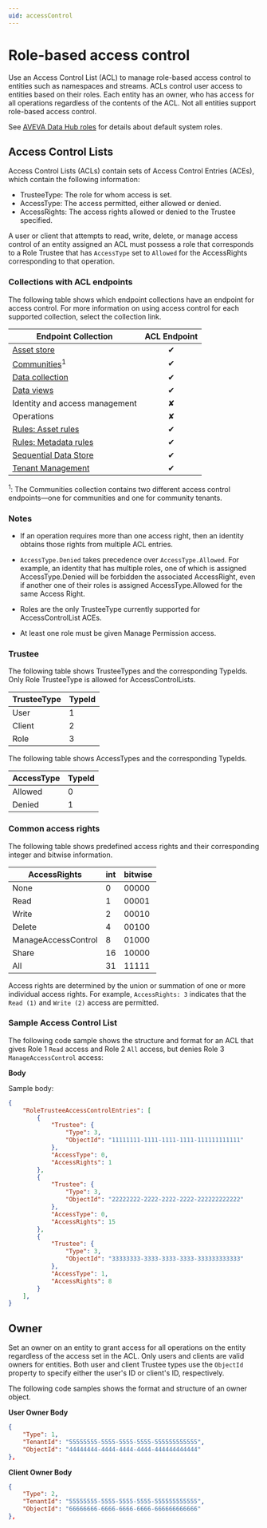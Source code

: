 ```yaml
---
uid: accessControl
---
```


# Role-based access control

Use an Access Control List (ACL) to manage role-based access control to entities such as namespaces and streams. ACLs control user access to entities based on their roles. Each entity has an owner, who has access for all operations regardless of the contents of the ACL. Not all entities support role-based access control.

See [AVEVA Data Hub roles](xref:ccRoles) for details about default system roles.

## Access Control Lists

Access Control Lists (ACLs) contain sets of Access Control Entries (ACEs), which contain the following information:

- TrusteeType: The role for whom access is set.
- AccessType: The access permitted, either allowed or denied.
- AccessRights: The access rights allowed or denied to the Trustee specified.

A user or client that attempts to read, write, delete, or manage access control of an entity assigned an ACL must possess a role that corresponds to a Role Trustee that has `AccessType` set to `Allowed` for the AccessRights corresponding to that operation.

### Collections with ACL endpoints

The following table shows which endpoint collections have an endpoint for access control. For more information on using access control for each supported collection, select the collection link.

| Endpoint Collection | ACL Endpoint |
|--|:--:|
| [Asset store](xref:assets-access-control-list) | &#10004; |
| [Communities](../../api-reference/identity/community-tenant-collection-acls.md)<sup>1</sup> | &#10004; |
| [Data collection](xref:omf-ingress-access-control) | &#10004; |
| [Data views](xref:DataViewsAccessControlAPI) | &#10004; |
| Identity and access management | ✘ |
| Operations | ✘ |
| [Rules: Asset rules](xref:assets-access-control-list) | &#10004; |
| [Rules: Metadata rules](xref:metadata-access-control-list) | &#10004; |
| [Sequential Data Store](xref:sds-access-control-list) | &#10004; |
| [Tenant Management](xref:tenant-root-access-control) | &#10004; |

<sup>1</sup>: The Communities collection contains two different access control endpoints—one for communities and one for community tenants.

### Notes

- If an operation requires more than one access right, then an identity obtains those rights from multiple ACL entries.

- `AccessType.Denied` takes precedence over `AccessType.Allowed`. For example, an identity that has multiple roles, one of which is assigned AccessType.Denied will be forbidden the associated AccessRight, even if another one of their roles is assigned AccessType.Allowed for the same Access Right.
  <!--VTT, 12/14/21: Reworded this bullet per SME request, N. Parakh: For example, an identity that has multiple roles, one of which is assigned AccessType.Denied will be forbidden the associated AccessRight, even if another Role they also have assigned to them is assigned AccessType.Allowed for the same Access Right.-->

- Roles are the only TrusteeType currently supported for AccessControlList ACEs.

- At least one role must be given Manage Permission access.

### Trustee

The following table shows TrusteeTypes and the corresponding TypeIds. Only Role TrusteeType is allowed for AccessControlLists.

| TrusteeType           | TypeId |
|-----------------------|--------|
| User                  | 1      |
| Client                | 2      |
| Role                  | 3      |

The following table shows AccessTypes and the corresponding TypeIds.

| AccessType            | TypeId |
|-----------------------|--------|
| Allowed               | 0      |
| Denied                | 1      |

### Common access rights
The following table shows predefined access rights and their corresponding integer and bitwise information.

| AccessRights          | int  | bitwise |
|-----------------------|------|---------|
| None                  | 0    |   00000 |
| Read                  | 1    |   00001 |
| Write                 | 2    |   00010 |
| Delete                | 4    |   00100 |
| ManageAccessControl   | 8    |   01000 |
| Share                 | 16   |   10000 |
| All                   | 31   |   11111 |

Access rights are determined by the union or summation of one or more individual access rights. For example, `AccessRights: 3` indicates that the `Read (1)` and `Write (2)` access are permitted.

### Sample Access Control List

The following code sample shows the structure and format for an ACL that gives Role 1 `Read` access and Role 2 `All` access, but denies Role 3 `ManageAccessControl` access:

**Body**

Sample body:

```json
{
	"RoleTrusteeAccessControlEntries": [
		{
			"Trustee": {
				"Type": 3,
				"ObjectId": "11111111-1111-1111-1111-111111111111"
			},
			"AccessType": 0,
			"AccessRights": 1
		},
		{
			"Trustee": {
				"Type": 3,
				"ObjectId": "22222222-2222-2222-2222-222222222222"
			},
			"AccessType": 0,
			"AccessRights": 15
		},
		{
			"Trustee": {
				"Type": 3,
				"ObjectId": "33333333-3333-3333-3333-333333333333"
			},
			"AccessType": 1,
			"AccessRights": 8
		}
	],
}
```

## Owner

Set an owner on an entity to grant access for all operations on the entity regardless of the access set in the ACL. Only users and clients are valid owners for entities. Both user and client Trustee types use the `ObjectId` property to specify either the user's ID or client's ID, respectively.

The following code samples shows the format and structure of an owner object.

**User Owner Body**

```json
{
	"Type": 1,
	"TenantId": "55555555-5555-5555-5555-555555555555",
	"ObjectId": "44444444-4444-4444-4444-444444444444"
},
```

**Client Owner Body**

```json
{
	"Type": 2,
	"TenantId": "55555555-5555-5555-5555-555555555555",
	"ObjectId": "66666666-6666-6666-6666-666666666666"
},
```
